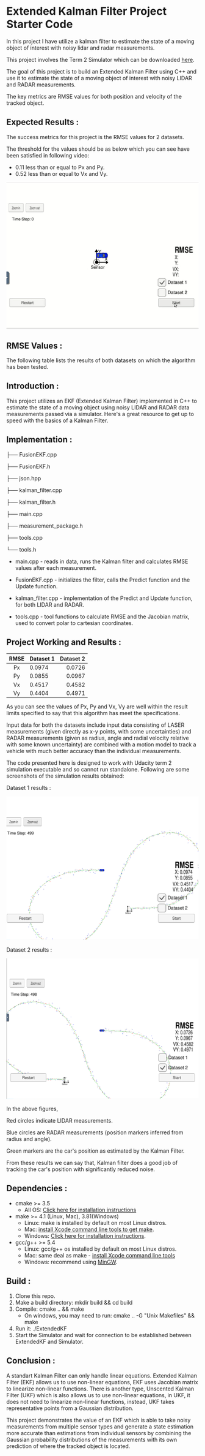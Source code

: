 # Extended Kalman Filter Project Starter Code

In this project I have utilize a kalman filter to estimate the state of a moving object of interest with noisy lidar and radar measurements.

This project involves the Term 2 Simulator which can be downloaded [here](https://github.com/udacity/self-driving-car-sim/releases).

The goal of this project is to build an Extended Kalman Filter using C++ and use it to estimate the state of a moving object of interest with noisy LIDAR and RADAR measurements.

The key metrics are RMSE values for both position and velocity of the tracked object.

## Expected Results :

The success metrics for this project is the RMSE values for 2 datasets.

The threshold for the values should be as below which you can see have been satisfied in following video:

* 0.11 less than or equal to Px and Py.
* 0.52 less than or equal to Vx and Vy.

<img src = "Result_img/final.gif">

## RMSE Values :

The following table lists the results of both datasets on which the algorithm has been tested.

## Introduction :

This project utilizes an EKF (Extended Kalman Filter) implemented in C++ to estimate the state of a moving object using noisy LIDAR and RADAR data measurements passed via a simulator. Here's a great resource to get up to speed with the basics of a Kalman Filter.

## Implementation :

├── FusionEKF.cpp

├── FusionEKF.h

├── json.hpp

├── kalman_filter.cpp

├── kalman_filter.h

├── main.cpp

├── measurement_package.h

├── tools.cpp

└── tools.h

* main.cpp - reads in data, runs the Kalman filter and calculates RMSE values after each measurement.

* FusionEKF.cpp - initializes the filter, calls the Predict function and the Update function.

* kalman_filter.cpp - implementation of the Predict and Update function, for both LIDAR and RADAR.

* tools.cpp - tool functions to calculate RMSE and the Jacobian matrix, used to convert polar to cartesian coordinates.

## Project Working and Results :

| RMSE					|     Dataset 1 			| Dataset 2			| 
|:---------------------:|:--------------------------|------------------:| 
| Px					| 0.0974					|   0.0726			| 
| Py					| 0.0855					|   0.0967			| 
| Vx					| 0.4517					|   0.4582			| 
| Vy					| 0.4404					|   0.4971			| 

As you can see the values of Px, Py and Vx, Vy are well within the result limits specified to say that this algorithm has meet the specifications. 

Input data for both the datasets include input data consisting of LASER measurements (given directly as x-y points, with some uncertainties) and RADAR measurements (given as radius, angle and radial velocity relative with some known uncertainty) are combined with a motion model to track a vehicle with much better accuracy than the individual measurements.

The code presented here is designed to work with Udacity term 2 simulation executable and so cannot run standalone. Following are some screenshots of the simulation results obtained:

Dataset 1 results :

<img src="Result_img/Dataset_1.png">

Dataset 2 results :

<img src="Result_img/Dataset_2.png">

In the above figures, 

Red circles indicate LIDAR measurements.

Blue circles are RADAR measurements (position markers inferred from radius and angle).

Green markers are the car's position as estimated by the Kalman Filter.

From these results we can say that, Kalman filter does a good job of tracking the car's position with significantly reduced noise.


## Dependencies :

* cmake >= 3.5
    * All OS: [Click here for installation instructions](https://cmake.org/install/)
* make >= 4.1 (Linux, Mac), 3.81(Windows)
    * Linux: make is installed by default on most Linux distros.
    * Mac: [install Xcode command line tools to get make](https://developer.apple.com/xcode/features/).
    * Windows: [Click here for installation instructions](http://gnuwin32.sourceforge.net/packages/make.htm).
* gcc/g++ >= 5.4
    * Linux: gcc/g++ os installed by default on most Linux distros.
    * Mac: same deal as make - [install Xcode command line tools](https://developer.apple.com/xcode/features/)
    * Windows: recommend using [MinGW](http://www1.mingw.org/?tm=1&subid4=1629570797.0308880000&kw=compiler&KW1=Windows%20Development%20Software&KW2=C%20Compiler&KW3=Windows%20Server%20Virtual%20Machine&searchbox=0&domainname=0&backfill=0).
    
## Build :

1. Clone this repo.
2. Make a build directory: mkdir build && cd build
3. Compile: cmake .. && make
    * On windows, you may need to run: cmake .. -G "Unix Makefiles" && make
4. Run it: ./ExtendedKF
5. Start the Simulator and wait for connection to be established between ExtendedKF and Simulator.


## Conclusion :

A standart Kalman Filter can only handle linear equations. Extended Kalman Filter (EKF) allows us to use non-linear equations, EKF uses Jacobian matrix to linearize non-linear functions. There is another type, Unscented Kalman Filter (UKF) which is also allows us to use non-linear equations, in UKF, it does not need to linearize non-linear functions, instead, UKF takes representative points from a Gaussian distribution.

This project demonstrates the value of an EKF which is able to take noisy measurements from multiple sensor types and generate a state estimation more accurate than estimations from individual sensors by combining the Gaussian probability distributions of the measurements with its own prediction of where the tracked object is located.
